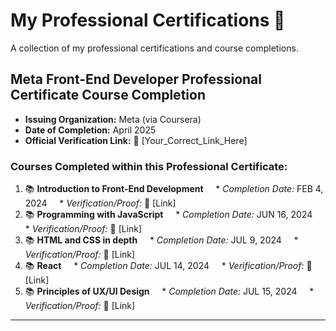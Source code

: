 # My Professional Certifications 🏅

A collection of my professional certifications and course completions.

## Meta Front-End Developer Professional Certificate Course Completion
* **Issuing Organization:** Meta (via Coursera)
* **Date of Completion:** April 2025
* **Official Verification Link:** 🔗 [Your_Correct_Link_Here]

### Courses Completed within this Professional Certificate:
1.  📚 **Introduction to Front-End Development**
    * *Completion Date:* FEB 4, 2024
    * *Verification/Proof:* 🔗 [Link]
2.  📚 **Programming with JavaScript**
    * *Completion Date:* JUN 16, 2024
    * *Verification/Proof:* 🔗 [Link]
3.  📚 **HTML and CSS in depth**
    * *Completion Date:* JUL 9, 2024
    * *Verification/Proof:* 🔗 [Link]
4.  📚 **React**
    * *Completion Date:* JUL 14, 2024
    * *Verification/Proof:* 🔗 [Link]
5.  📚 **Principles of UX/UI Design**
    * *Completion Date:* JUL 15, 2024
    * *Verification/Proof:* 🔗 [Link]

---
